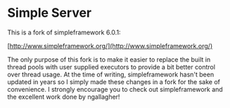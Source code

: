 Simple Server
=============

This is a fork of simpleframework 6.0.1:

[http://www.simpleframework.org/](http://www.simpleframework.org/)

The only purpose of this fork is to make it easier to replace the
built in thread pools with user supplied executors to provide a bit
better control over thread usage.  At the time of writing, simpleframework
hasn't been updated in years so I simply made these changes in a fork
for the sake of convenience.  I strongly encourage you to check out
simpleframework and the excellent work done by ngallagher!

